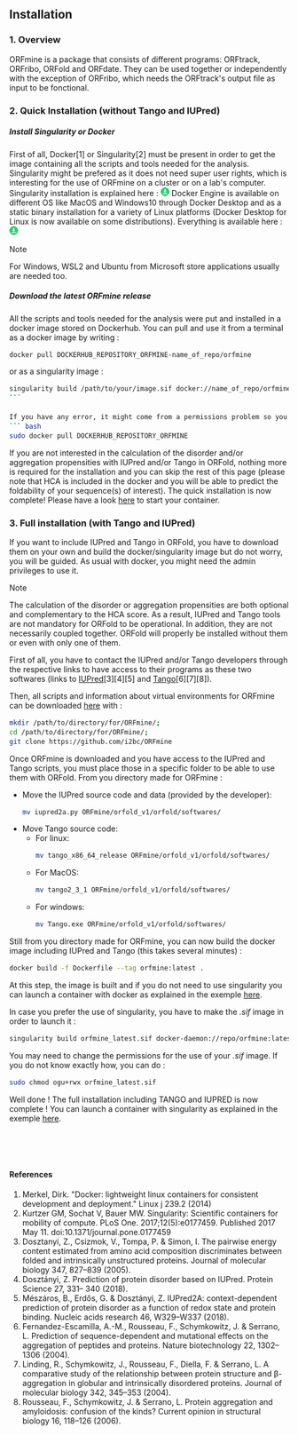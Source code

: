 ## Installation


### 1. Overview
ORFmine is a package that consists of different programs: ORFtrack, ORFribo, ORFold and ORFdate.
They can be used together or independently with the exception of ORFribo, which needs the ORFtrack's output file as input to be fonctional.


### 2. Quick Installation (without Tango and IUPred)

##### Install Singularity or Docker
First of all, Docker[1] or Singularity[2] must be present in order to get the image containing all the scripts and tools needed for the analysis. Singularity might be prefered as it does not need super user rights, which is interesting for the use of ORFmine on a cluster or on a lab's computer.
Singularity installation is explained here : [ ![](img/icons/download_16x16.png "Click to install Singularity")](https://singularity-tutorial.github.io/01-installation/)
Docker Engine is available on different OS like MacOS and Windows10 through Docker Desktop and as a static binary installation for a variety of Linux platforms (Docker Desktop for Linux is now available on some distributions). Everything is available here : [ ![](img/icons/download_16x16.png "Click to install Docker")](https://docs.docker.com/engine/install/)

<div class="admonition note">
    <p class="first admonition-title">
        Note
    </p>
    <p class="last">
        For Windows, WSL2 and Ubuntu from Microsoft store applications usually are needed too.
    </p>
</div>

##### Download the latest ORFmine release
All the scripts and tools needed for the analysis were put and installed in a docker image stored on Dockerhub. You can pull and use it from a terminal as a docker image by writing :

``` bash
docker pull DOCKERHUB_REPOSITORY_ORFMINE-name_of_repo/orfmine
```
or as a singularity image :
```bash
singularity build /path/to/your/image.sif docker://name_of_repo/orfmine
``̀

If you have any error, it might come from a permissions problem so you should try using these commands with as an administrator at the beginning, like in this example on Linux or MacOS :
``` bash
sudo docker pull DOCKERHUB_REPOSITORY_ORFMINE
```


<a name="general_install"></a>


If you are not interested in the calculation of the disorder and/or aggregation propensities with IUPred and/or Tango in ORFold, nothing more is required for the installation and you can skip the rest of this page (please note that HCA is included in the docker and you will be able to predict the foldability of your sequence(s) of interest). The quick installation is now complete! Please have a look [here](./orfmine_quickstart.md) to start your container.


### 3. Full installation (with Tango and IUPred)

If you want to include IUPred and Tango in ORFold, you have to download them on your own and build the docker/singularity image but do not worry, you will be guided. As usual with docker, you might need the admin privileges to use it.

<div class="admonition note">
    <p class="first admonition-title">
        Note
    </p>
    <p class="last">
    The calculation of the disorder or aggregation propensities are both optional and complementary to the HCA score. As a result, IUPred and Tango tools are not mandatory for ORFold to be operational. In addition, they are not necessarily coupled together. ORFold will properly be installed without them or even with only one of them.
    </p>
</div>

First of all, you have to contact the IUPred and/or Tango developers through the respective links to have access to their programs as these two softwares (links to [IUPred](https://iupred2a.elte.hu/download_new)[3][4][5] and [Tango](http://tango.crg.es)[6][7][8]).

Then, all scripts and information about virtual environments for ORFmine can be downloaded [here](https://github.com/i2bc/ORFmine) with :
``` bash
mkdir /path/to/directory/for/ORFmine/;
cd /path/to/directory/for/ORFmine/;
git clone https://github.com/i2bc/ORFmine
```

Once ORFmine is downloaded and you have access to the IUPred and Tango scripts, you must place those in a specific folder to be able to use them with ORFold.
From you directory made for ORFmine :

* Move the IUPred source code and data (provided by the developer):
    ``` bash
	mv iupred2a.py ORFmine/orfold_v1/orfold/softwares/
    ```
* Move Tango source code:
	* For linux:
        ``` bash
		mv tango_x86_64_release ORFmine/orfold_v1/orfold/softwares/
        ```
    * For MacOS:
        ``` bash
		mv tango2_3_1 ORFmine/orfold_v1/orfold/softwares/
        ```
    * For windows:
        ``` bash
		mv Tango.exe ORFmine/orfold_v1/orfold/softwares/
        ```

Still from you directory made for ORFmine, you can now build the docker image including IUPred and Tango (this takes several minutes) :
``` bash
docker build -f Dockerfile --tag orfmine:latest .
```

At this step,  the image is built and if you do not need to use singularity you can launch a container with docker as explained in the exemple [here](./orfmine_quickstart.md).

In case you prefer the use of singularity, you have to make the *.sif* image in order to launch it :
``` bash
singularity build orfmine_latest.sif docker-daemon://repo/orfmine:latest;
```

You may need to change the permissions for the use of your *.sif* image. If you do not know exactly how, you can do :
``` bash
sudo chmod ogu+rwx orfmine_latest.sif
```

Well done ! The full installation including TANGO and IUPRED is now complete !
You can launch a container with singularity as explained in the exemple [here](./orfmine_quickstart.md).


<a name="launch_install"></a>


<br><br><br>
#### References

1. Merkel, Dirk. "Docker: lightweight linux containers for consistent development and deployment." Linux j 239.2 (2014)
2. Kurtzer GM, Sochat V, Bauer MW. Singularity: Scientific containers for mobility of compute. PLoS One. 2017;12(5):e0177459. Published 2017 May 11. doi:10.1371/journal.pone.0177459
3. Dosztanyi, Z., Csizmok, V., Tompa, P. & Simon, I. The pairwise energy content estimated from amino acid composition discriminates between folded and intrinsically unstructured proteins. Journal of molecular biology 347, 827–839 (2005).
4. Dosztányi, Z. Prediction of protein disorder based on IUPred. Protein Science 27, 331– 340 (2018).
5. Mészáros, B., Erdős, G. & Dosztányi, Z. IUPred2A: context-dependent prediction of protein disorder as a function of redox state and protein binding. Nucleic acids research 46, W329–W337 (2018).
6. Fernandez-Escamilla, A.-M., Rousseau, F., Schymkowitz, J. & Serrano, L. Prediction of sequence-dependent and mutational effects on the aggregation of peptides and proteins. Nature biotechnology 22, 1302–1306 (2004).
7. Linding, R., Schymkowitz, J., Rousseau, F., Diella, F. & Serrano, L. A comparative study of the relationship between protein structure and β-aggregation in globular and intrinsically disordered proteins. Journal of molecular biology 342, 345–353 (2004).
8. Rousseau, F., Schymkowitz, J. & Serrano, L. Protein aggregation and amyloidosis: confusion of the kinds? Current opinion in structural biology 16, 118–126 (2006).
